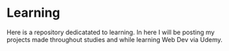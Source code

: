 # Learning
Here is a repository dedicatated to learning.
In here I will be posting my projects made throughout studies and while learning Web Dev via Udemy.
